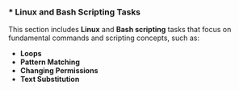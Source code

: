 ### * __Linux and Bash Scripting Tasks__  
This section includes **Linux** and **Bash scripting** tasks that focus on fundamental commands and scripting concepts, such as:  
* **Loops**  
* **Pattern Matching**  
* **Changing Permissions**  
* **Text Substitution**  

